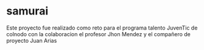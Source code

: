 # samurai
Este proyecto fue realizado como reto para el programa talento JuvenTic de colnodo con la colaboracion el profesor Jhon Mendez y el compañero de proyecto Juan Arias
